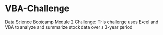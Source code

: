 # VBA-Challenge
Data Science Bootcamp Module 2 Challenge: 
This challenge uses Excel and VBA to analyze and summarize stock data over a 3-year period
